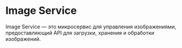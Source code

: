 # Image Service

Image Service — это микросервис для управления изображениями, предоставляющий API для загрузки, хранения и обработки изображений.